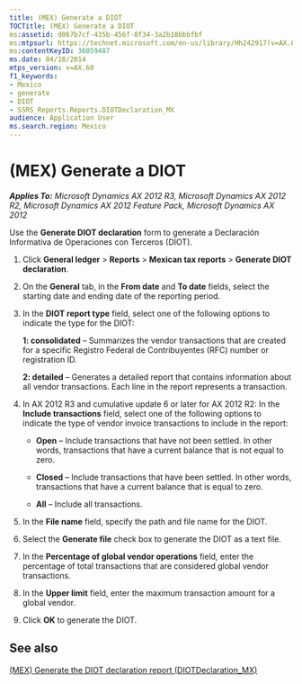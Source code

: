 ```yaml
---
title: (MEX) Generate a DIOT
TOCTitle: (MEX) Generate a DIOT
ms:assetid: d067b7cf-435b-456f-8f34-3a2b18bbbfbf
ms:mtpsurl: https://technet.microsoft.com/en-us/library/Hh242917(v=AX.60)
ms:contentKeyID: 36059487
ms.date: 04/18/2014
mtps_version: v=AX.60
f1_keywords:
- Mexico
- generate
- DIOT
- SSRS_Reports.Reports.DIOTDeclaration_MX
audience: Application User
ms.search.region: Mexico
---
```


# (MEX) Generate a DIOT 


_**Applies To:** Microsoft Dynamics AX 2012 R3, Microsoft Dynamics AX 2012 R2, Microsoft Dynamics AX 2012 Feature Pack, Microsoft Dynamics AX 2012_

Use the **Generate DIOT declaration** form to generate a Declaración Informativa de Operaciones con Terceros (DIOT).

1.  Click **General ledger** \> **Reports** \> **Mexican tax reports** \> **Generate DIOT declaration**.

2.  On the **General** tab, in the **From date** and **To date** fields, select the starting date and ending date of the reporting period.

3.  In the **DIOT report type** field, select one of the following options to indicate the type for the DIOT:
    
    **1: consolidated** – Summarizes the vendor transactions that are created for a specific Registro Federal de Contribuyentes (RFC) number or registration ID.
    
    **2: detailed** – Generates a detailed report that contains information about all vendor transactions. Each line in the report represents a transaction.

4.  In AX 2012 R3 and cumulative update 6 or later for AX 2012 R2: In the **Include transactions** field, select one of the following options to indicate the type of vendor invoice transactions to include in the report:
    
      - **Open** – Include transactions that have not been settled. In other words, transactions that have a current balance that is not equal to zero.
    
      - **Closed** – Include transactions that have been settled. In other words, transactions that have a current balance that is equal to zero.
    
      - **All** – Include all transactions.

5.  In the **File name** field, specify the path and file name for the DIOT.

6.  Select the **Generate file** check box to generate the DIOT as a text file.

7.  In the **Percentage of global vendor operations** field, enter the percentage of total transactions that are considered global vendor transactions.

8.  In the **Upper limit** field, enter the maximum transaction amount for a global vendor.

9.  Click **OK** to generate the DIOT.

## See also

[(MEX) Generate the DIOT declaration report (DIOTDeclaration\_MX)](mex-generate-the-diot-declaration-report-diotdeclaration-mx.md)

  


